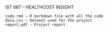 IST 687 – HEALTHCOST INSIGHT

	code.rmd – R markdown file with all the code
	data.csv – Dataset used for the project
	report.pdf – Project report 


